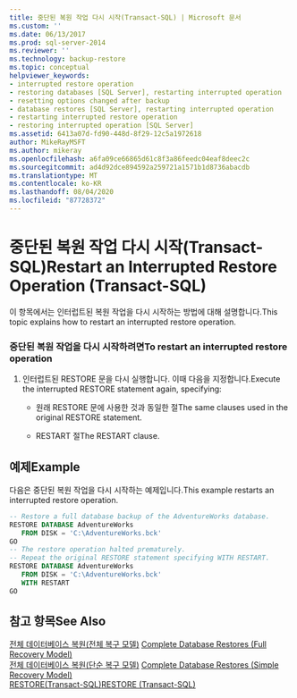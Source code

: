 ```yaml
---
title: 중단된 복원 작업 다시 시작(Transact-SQL) | Microsoft 문서
ms.custom: ''
ms.date: 06/13/2017
ms.prod: sql-server-2014
ms.reviewer: ''
ms.technology: backup-restore
ms.topic: conceptual
helpviewer_keywords:
- interrupted restore operation
- restoring databases [SQL Server], restarting interrupted operation
- resetting options changed after backup
- database restores [SQL Server], restarting interrupted operation
- restarting interrupted restore operation
- restoring interrupted operation [SQL Server]
ms.assetid: 6413a07d-fd90-448d-8f29-12c5a1972618
author: MikeRayMSFT
ms.author: mikeray
ms.openlocfilehash: a6fa09ce66865d61c8f3a86feedc04eaf8deec2c
ms.sourcegitcommit: ad4d92dce894592a259721a1571b1d8736abacdb
ms.translationtype: MT
ms.contentlocale: ko-KR
ms.lasthandoff: 08/04/2020
ms.locfileid: "87728372"
---
```

# <a name="restart-an-interrupted-restore-operation-transact-sql"></a><span data-ttu-id="75903-102">중단된 복원 작업 다시 시작(Transact-SQL)</span><span class="sxs-lookup"><span data-stu-id="75903-102">Restart an Interrupted Restore Operation (Transact-SQL)</span></span>
  <span data-ttu-id="75903-103">이 항목에서는 인터럽트된 복원 작업을 다시 시작하는 방법에 대해 설명합니다.</span><span class="sxs-lookup"><span data-stu-id="75903-103">This topic explains how to restart an interrupted restore operation.</span></span>  
  
### <a name="to-restart-an-interrupted-restore-operation"></a><span data-ttu-id="75903-104">중단된 복원 작업을 다시 시작하려면</span><span class="sxs-lookup"><span data-stu-id="75903-104">To restart an interrupted restore operation</span></span>  
  
1.  <span data-ttu-id="75903-105">인터럽트된 RESTORE 문을 다시 실행합니다. 이때 다음을 지정합니다.</span><span class="sxs-lookup"><span data-stu-id="75903-105">Execute the interrupted RESTORE statement again, specifying:</span></span>  
  
    -   <span data-ttu-id="75903-106">원래 RESTORE 문에 사용한 것과 동일한 절</span><span class="sxs-lookup"><span data-stu-id="75903-106">The same clauses used in the original RESTORE statement.</span></span>  
  
    -   <span data-ttu-id="75903-107">RESTART 절</span><span class="sxs-lookup"><span data-stu-id="75903-107">The RESTART clause.</span></span>  
  
## <a name="example"></a><span data-ttu-id="75903-108">예제</span><span class="sxs-lookup"><span data-stu-id="75903-108">Example</span></span>  
 <span data-ttu-id="75903-109">다음은 중단된 복원 작업을 다시 시작하는 예제입니다.</span><span class="sxs-lookup"><span data-stu-id="75903-109">This example restarts an interrupted restore operation.</span></span>  
  
```sql  
-- Restore a full database backup of the AdventureWorks database.  
RESTORE DATABASE AdventureWorks  
   FROM DISK = 'C:\AdventureWorks.bck'  
GO  
-- The restore operation halted prematurely.  
-- Repeat the original RESTORE statement specifying WITH RESTART.  
RESTORE DATABASE AdventureWorks   
   FROM DISK = 'C:\AdventureWorks.bck'  
   WITH RESTART  
GO  
```  
  
## <a name="see-also"></a><span data-ttu-id="75903-110">참고 항목</span><span class="sxs-lookup"><span data-stu-id="75903-110">See Also</span></span>  
 <span data-ttu-id="75903-111">[전체 데이터베이스 복원&#40;전체 복구 모델&#41;](complete-database-restores-full-recovery-model.md) </span><span class="sxs-lookup"><span data-stu-id="75903-111">[Complete Database Restores &#40;Full Recovery Model&#41;](complete-database-restores-full-recovery-model.md) </span></span>  
 <span data-ttu-id="75903-112">[전체 데이터베이스 복원&#40;단순 복구 모델&#41;](complete-database-restores-simple-recovery-model.md) </span><span class="sxs-lookup"><span data-stu-id="75903-112">[Complete Database Restores &#40;Simple Recovery Model&#41;](complete-database-restores-simple-recovery-model.md) </span></span>  
 [<span data-ttu-id="75903-113">RESTORE&#40;Transact-SQL&#41;</span><span class="sxs-lookup"><span data-stu-id="75903-113">RESTORE &#40;Transact-SQL&#41;</span></span>](/sql/t-sql/statements/restore-statements-transact-sql)  
  
  
